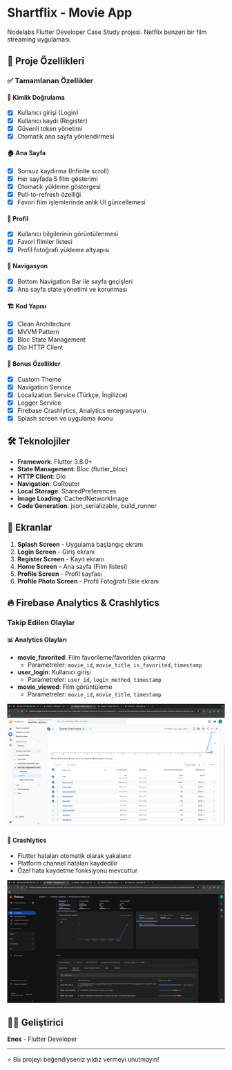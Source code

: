 # Shartflix - Movie App

Nodelabs Flutter Developer Case Study projesi. Netflix benzeri bir film streaming uygulaması.

## 🎯 Proje Özellikleri

### ✅ Tamamlanan Özellikler

#### 🔐 Kimlik Doğrulama
- [x] Kullanıcı girişi (Login)
- [x] Kullanıcı kaydı (Register)
- [x] Güvenli token yönetimi
- [x] Otomatik ana sayfa yönlendirmesi

#### 🏠 Ana Sayfa
- [x] Sonsuz kaydırma (Infinite scroll)
- [x] Her sayfada 5 film gösterimi
- [x] Otomatik yükleme göstergesi
- [x] Pull-to-refresh özelliği
- [x] Favori film işlemlerinde anlık UI güncellemesi

#### 👤 Profil
- [x] Kullanıcı bilgilerinin görüntülenmesi
- [x] Favori filmler listesi
- [x] Profil fotoğrafı yükleme altyapısı

#### 🧭 Navigasyon
- [x] Bottom Navigation Bar ile sayfa geçişleri
- [x] Ana sayfa state yönetimi ve korunması

#### 🏗️ Kod Yapısı
- [x] Clean Architecture
- [x] MVVM Pattern
- [x] Bloc State Management
- [x] Dio HTTP Client

#### 🎨 Bonus Özellikler
- [x] Custom Theme
- [x] Navigation Service
- [x] Localization Service (Türkçe, İngilizce)
- [x] Logger Service
- [x] Firebase Crashlytics, Analytics entegrasyonu
- [x] Splash screen ve uygulama ikonu

## 🛠️ Teknolojiler

- **Framework**: Flutter 3.8.0+
- **State Management**: Bloc (flutter_bloc)
- **HTTP Client**: Dio
- **Navigation**: GoRouter
- **Local Storage**: SharedPreferences
- **Image Loading**: CachedNetworkImage
- **Code Generation**: json_serializable, build_runner

## 📱 Ekranlar

1. **Splash Screen** - Uygulama başlangıç ekranı
2. **Login Screen** - Giriş ekranı
3. **Register Screen** - Kayıt ekranı
4. **Home Screen** - Ana sayfa (Film listesi)
5. **Profile Screen** - Profil sayfası
6. **Profile Photo Screen** - Profil Fotoğrafı Ekle ekranı

## 🔥 Firebase Analytics & Crashlytics

### Takip Edilen Olaylar

#### 📊 Analytics Olayları
- **movie_favorited**: Film favorileme/favoriden çıkarma
  - Parametreler: `movie_id`, `movie_title`, `is_favorited`, `timestamp`
- **user_login**: Kullanıcı girişi
  - Parametreler: `user_id`, `login_method`, `timestamp`
- **movie_viewed**: Film görüntüleme
  - Parametreler: `movie_id`, `movie_title`, `timestamp`

![Firebase Analytics](assets/images/firebase.png)

#### 🐛 Crashlytics
- Flutter hataları otomatik olarak yakalanır
- Platform channel hataları kaydedilir
- Özel hata kaydetme fonksiyonu mevcuttur

![Firebase Crashlytics](assets/images/firebase2.png)

## 👨‍💻 Geliştirici

**Enes** - Flutter Developer

---

⭐ Bu projeyi beğendiyseniz yıldız vermeyi unutmayın!
